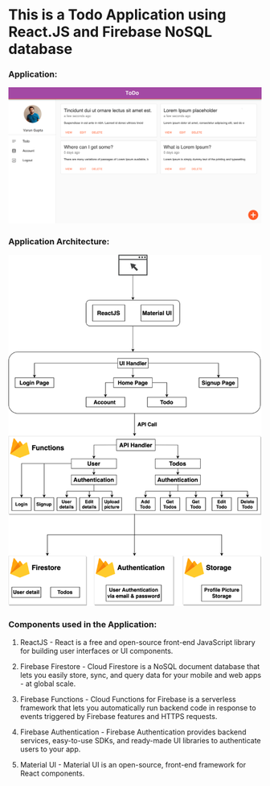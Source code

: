 # This is a Todo Application using React.JS and Firebase NoSQL database

### Application:

![Application](images/ToDo.png)

### Application Architecture:

![Application Architecture](images/TodoApp.png)

### Components used in the Application:

1. ReactJS - React is a free and open-source front-end JavaScript library for building user interfaces or UI components.

2. Firebase Firestore - Cloud Firestore is a NoSQL document database that lets you easily store, sync, and query data for your mobile and web apps - at global scale.

3. Firebase Functions - Cloud Functions for Firebase is a serverless framework that lets you automatically run backend code in response to events triggered by Firebase features and HTTPS requests.

4. Firebase Authentication - Firebase Authentication provides backend services, easy-to-use SDKs, and ready-made UI libraries to authenticate users to your app.

5. Material UI - Material UI is an open-source, front-end framework for React components.
